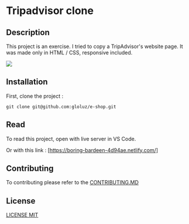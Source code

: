 # Tripadvisor clone

## Description

This project is an exercise. I tried to copy a TripAdvisor's website page. It was made only in HTML / CSS, responsive included.

![](capture.png)

## Installation

First, clone the project :

```
git clone git@github.com:gloluz/e-shop.git
```

## Read

To read this project, open with live server in VS Code.

Or with this link : [https://boring-bardeen-4d94ae.netlify.com/]

## Contributing

To contributing please refer to the [CONTRIBUTING.MD](CONTRIBUTING.MD)

## License

[LICENSE MIT](LICENSE)
